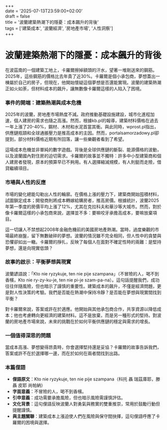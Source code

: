 +++  
date = '2025-07-13T23:59:00+02:00'  
draft = false  
title = '波蘭建築熱潮下的隱憂：成本飆升的背後'  
tags = ['建築成本', '波蘭經濟', '房地產市場', '人性洞察']  
+++

# 波蘭建築熱潮下的隱憂：成本飆升的背後


在波茲南的一個建築工地上，卡羅爾擦掉額頭的汗水，望著一堆剛送來的鋼筋。2025年，這些鋼筋的價格比去年貴了近30%。卡羅爾是個小承包商，夢想蓋出一棟屬於自己的房子，但現在，他開始懷疑這個夢想是否還能實現。波蘭的建築熱潮正如火如荼，但材料成本的飆升，讓無數像卡羅爾這樣的人陷入了困境。

### 事件的開端：建築熱潮與成本危機

2025年的波蘭，房地產市場熱度不減。政府推動基礎設施建設，城市化進程加速，個人建房的需求也隨之高漲。然而，根據kb.pl的報導，建築材料價格在過去一年上漲了20-40%，鋼材、木材和水泥首當其衝。與此同時，wprost.pl指出，供應鏈瓶頸和全球通脹壓力是推高成本的主因。然而，portalsamorzadowy.pl卻提到，部分材料價格近期有所回落，讓一些樂觀者看到了希望。

這場成本危機並非單純的數字遊戲。背後是全球供應鏈的斷裂、能源價格的波動，以及波蘭國內對住房的迫切需求。卡羅爾的故事並不獨特：許多中小型建築商和個人建房者發現，原本的預算早已不夠用。有人選擇縮減規模，有人則鋌而走險，借貸繼續項目。

### 市場與人性的反應

市場的變化總能勾勒出人性的輪廓。在價格上漲的壓力下，建築商開始囤積材料，試圖鎖定成本；開發商則將成本轉嫁給購房者，推高房價。根據統計，波蘭2025年第一季度的房價平均上漲了12%，尤其在克拉科夫和華沙等大城市。然而，對於像卡羅爾這樣的小承包商來說，選擇並不多：要嘛咬牙承擔高成本，要嘛放棄項目。

這一切讓人不禁想起2008年金融危機前的美國房地產熱潮。當時，過度樂觀的市場最終崩盤，留下無數破碎的夢想。波蘭的情況雖不完全相同，但人性中的貪婪與恐懼卻如出一轍。卡羅爾的掙扎，反映了每個人在面對不確定性時的兩難：是堅持夢想，還是向現實低頭？

### 故事的啟示：平衡夢想與現實

波蘭諺語說：「Kto nie ryzykuje, ten nie pije szampana」（不冒險的人，喝不到香檳，Kto nie ry-zy-ku-je, ten nie pi-je szam-pa-na）。這句話提醒我們，成功往往伴隨風險，但也暗示了謹慎的重要性。建築成本的飆升，不僅是經濟問題，更是對人性決策的考驗。我們是否能在熱潮中保持冷靜？是否能在夢想與現實間找到平衡？

對卡羅爾來說，答案或許在於適應。他開始與其他承包商合作，共享資源以降低成本；他也考慮轉向更經濟的建築材料。這不是放棄，而是另一種形式的堅持。對波蘭的房地產市場來說，未來的挑戰在於如何平衡供應鏈的穩定與需求的增長。

### 一個值得深思的問題

當成本高漲、夢想變得昂貴時，你會選擇堅持還是妥協？卡羅爾的故事告訴我們，答案或許不在於選擇哪一邊，而在於如何在兩者間找到出路。

### 本篇俚語

- **俚語原文**：Kto nie ryzykuje, ten nie pije szampana（科托 聶 瑞茲庫耶，滕 聶 皮耶 尚帕納）  
- **字面意義**：不冒險的人，喝不到香檳。  
- **引申意義**：成功需要承擔風險，但也暗示風險需謹慎評估。  
- **文化背景**：這句俚語反映波蘭人對勇氣與務實的雙重推崇，常用於鼓勵行動但提醒謹慎。  
- **與主題關聯**：建築成本上漲迫使人們在風險與保守間抉擇，這句俚語呼應了卡羅爾的困境與選擇。